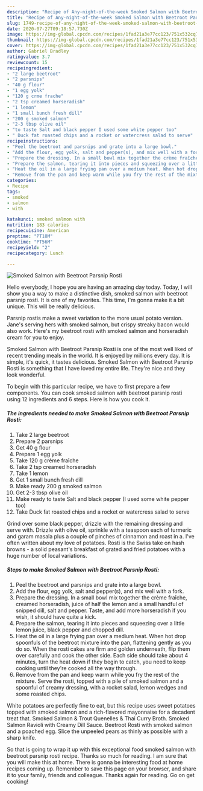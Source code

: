 ```yaml
---
description: "Recipe of Any-night-of-the-week Smoked Salmon with Beetroot Parsnip Rosti"
title: "Recipe of Any-night-of-the-week Smoked Salmon with Beetroot Parsnip Rosti"
slug: 1749-recipe-of-any-night-of-the-week-smoked-salmon-with-beetroot-parsnip-rosti
date: 2020-07-27T09:18:57.730Z
image: https://img-global.cpcdn.com/recipes/1fad21a3e77cc123/751x532cq70/smoked-salmon-with-beetroot-parsnip-rosti-recipe-main-photo.jpg
thumbnail: https://img-global.cpcdn.com/recipes/1fad21a3e77cc123/751x532cq70/smoked-salmon-with-beetroot-parsnip-rosti-recipe-main-photo.jpg
cover: https://img-global.cpcdn.com/recipes/1fad21a3e77cc123/751x532cq70/smoked-salmon-with-beetroot-parsnip-rosti-recipe-main-photo.jpg
author: Gabriel Bradley
ratingvalue: 3.7
reviewcount: 15
recipeingredient:
- "2 large beetroot"
- "2 parsnips"
- "40 g flour"
- "1 egg yolk"
- "120 g crme frache"
- "2 tsp creamed horseradish"
- "1 lemon"
- "1 small bunch fresh dill"
- "200 g smoked salmon"
- "2-3 tbsp olive oil"
- "to taste Salt and black pepper I used some white pepper too"
- " Duck fat roasted chips and a rocket or watercress salad to serve"
recipeinstructions:
- "Peel the beetroot and parsnips and grate into a large bowl."
- "Add the flour, egg yolk, salt and pepper(s), and mix well with a fork."
- "Prepare the dressing. In a small bowl mix together the crème fraîche, creamed horseradish, juice of half the lemon and a small handful of snipped dill, salt and pepper. Taste, and add more horseradish if you wish, it should have quite a kick."
- "Prepare the salmon, tearing it into pieces and squeezing over a little lemon juice, black pepper and chopped dill."
- "Heat the oil in a large frying pan over a medium heat. When hot drop spoonfuls of the beetroot mixture into the pan, flattening gently as you do so. When the rosti cakes are firm and golden underneath, flip them over carefully and cook the other side. Each side should take about 4 minutes, turn the heat down if they begin to catch, you need to keep cooking until they&#39;re cooked all the way through."
- "Remove from the pan and keep warm while you fry the rest of the mixture. Serve the rosti, topped with a pile of smoked salmon and a spoonful of creamy dressing, with a rocket salad, lemon wedges and some roasted chips."
categories:
- Recipe
tags:
- smoked
- salmon
- with

katakunci: smoked salmon with 
nutrition: 183 calories
recipecuisine: American
preptime: "PT18M"
cooktime: "PT56M"
recipeyield: "2"
recipecategory: Lunch

---
```



![Smoked Salmon with Beetroot Parsnip Rosti](https://img-global.cpcdn.com/recipes/1fad21a3e77cc123/751x532cq70/smoked-salmon-with-beetroot-parsnip-rosti-recipe-main-photo.jpg)

Hello everybody, I hope you are having an amazing day today. Today, I will show you a way to make a distinctive dish, smoked salmon with beetroot parsnip rosti. It is one of my favorites. This time, I'm gonna make it a bit unique. This will be really delicious.

Parsnip rostis make a sweet variation to the more usual potato version. Jane&#39;s serving hers with smoked salmon, but crispy streaky bacon would also work. Here&#39;s my beetroot rosti with smoked salmon and horseradish cream for you to enjoy.

Smoked Salmon with Beetroot Parsnip Rosti is one of the most well liked of recent trending meals in the world. It is enjoyed by millions every day. It is simple, it's quick, it tastes delicious. Smoked Salmon with Beetroot Parsnip Rosti is something that I have loved my entire life. They're nice and they look wonderful.


To begin with this particular recipe, we have to first prepare a few components. You can cook smoked salmon with beetroot parsnip rosti using 12 ingredients and 6 steps. Here is how you cook it.

<!--inarticleads1-->

##### The ingredients needed to make Smoked Salmon with Beetroot Parsnip Rosti:

1. Take 2 large beetroot
1. Prepare 2 parsnips
1. Get 40 g flour
1. Prepare 1 egg yolk
1. Take 120 g crème fraîche
1. Take 2 tsp creamed horseradish
1. Take 1 lemon
1. Get 1 small bunch fresh dill
1. Make ready 200 g smoked salmon
1. Get 2-3 tbsp olive oil
1. Make ready to taste Salt and black pepper (I used some white pepper too)
1. Take  Duck fat roasted chips and a rocket or watercress salad to serve


Grind over some black pepper, drizzle with the remaining dressing and serve with. Drizzle with olive oil, sprinkle with a teaspoon each of turmeric and garam masala plus a couple of pinches of cinnamon and roast in a. I&#39;ve often written about my love of potatoes. Rosti is the Swiss take on hash browns - a solid peasant&#39;s breakfast of grated and fried potatoes with a huge number of local variations. 

<!--inarticleads2-->

##### Steps to make Smoked Salmon with Beetroot Parsnip Rosti:

1. Peel the beetroot and parsnips and grate into a large bowl.
1. Add the flour, egg yolk, salt and pepper(s), and mix well with a fork.
1. Prepare the dressing. In a small bowl mix together the crème fraîche, creamed horseradish, juice of half the lemon and a small handful of snipped dill, salt and pepper. Taste, and add more horseradish if you wish, it should have quite a kick.
1. Prepare the salmon, tearing it into pieces and squeezing over a little lemon juice, black pepper and chopped dill.
1. Heat the oil in a large frying pan over a medium heat. When hot drop spoonfuls of the beetroot mixture into the pan, flattening gently as you do so. When the rosti cakes are firm and golden underneath, flip them over carefully and cook the other side. Each side should take about 4 minutes, turn the heat down if they begin to catch, you need to keep cooking until they&#39;re cooked all the way through.
1. Remove from the pan and keep warm while you fry the rest of the mixture. Serve the rosti, topped with a pile of smoked salmon and a spoonful of creamy dressing, with a rocket salad, lemon wedges and some roasted chips.


White potatoes are perfectly fine to eat, but this recipe uses sweet potatoes topped with smoked salmon and a rich-flavored mayonnaise for a decadent treat that. Smoked Salmon &amp; Trout Quenelles &amp; Thai Curry Broth. Smoked Salmon Ravioli with Creamy Dill Sauce. Beetroot Rosti with smoked salmon and a poached egg. Slice the unpeeled pears as thinly as possible with a sharp knife. 

So that is going to wrap it up with this exceptional food smoked salmon with beetroot parsnip rosti recipe. Thanks so much for reading. I am sure that you will make this at home. There is gonna be interesting food at home recipes coming up. Remember to save this page on your browser, and share it to your family, friends and colleague. Thanks again for reading. Go on get cooking!
